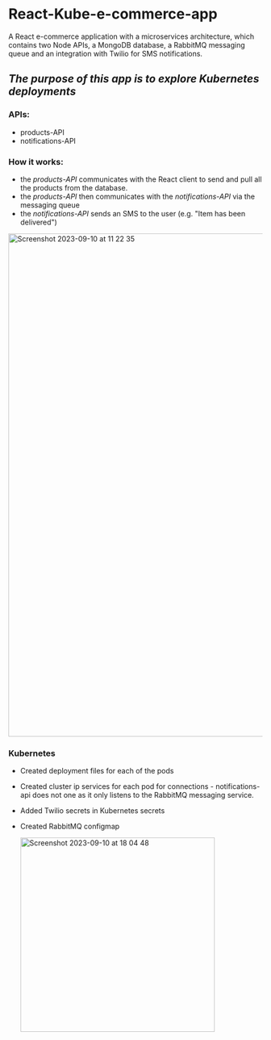 # React-Kube-e-commerce-app
A React e-commerce application with a microservices architecture, which contains two Node APIs, a MongoDB database, a RabbitMQ messaging queue and an integration with Twilio for SMS notifications. 

## _The purpose of this app is to explore Kubernetes deployments_

### APIs:
- products-API
- notifications-API

### How it works:
- the _products-API_ communicates with the React client to send and pull all the products from the database.
- the _products-API_ then communicates with the _notifications-API_ via the messaging queue
- the _notifications-API_ sends an SMS to the user (e.g. "Item has been delivered")


<img width="997" alt="Screenshot 2023-09-10 at 11 22 35" src="https://github.com/VladC24/React-Kube-e-commerce-app/assets/36422289/304807f2-2cac-400d-a897-54b82ff7b8b1">

### Kubernetes
- Created deployment files for each of the pods
- Created cluster ip services for each pod for connections - notifications-api does not one as it only listens to the RabbitMQ messaging service.
- Added Twilio secrets in Kubernetes secrets
- Created RabbitMQ configmap

  <img width="385" alt="Screenshot 2023-09-10 at 18 04 48" src="https://github.com/VladC24/React-Kube-e-commerce-app/assets/36422289/46bfc384-f342-42a2-a675-e856497f28c4">


